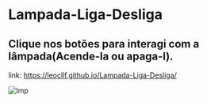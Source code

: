 # Lampada-Liga-Desliga
 Clique nos botões para interagi com a lâmpada(Acende-la ou apaga-l).
 -------------------------------------------
 link: https://leocllf.github.io/Lampada-Liga-Desliga/
 
 ![lmp](https://user-images.githubusercontent.com/78741650/188293417-dc1864f4-4215-4537-b305-3c37ef8889df.jpg)

